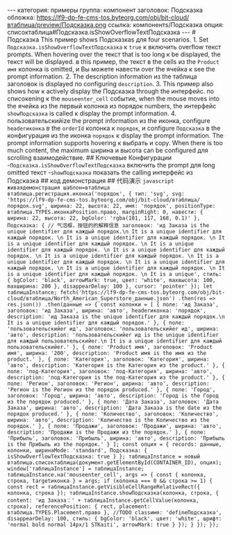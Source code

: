 --- категория: примеры группа: компонент заголовок: Подсказка обложка: https://lf9-dp-fe-cms-tos.byteorg.com/obj/bit-cloud/втаблица/preview/Подсказка.png ссылка: компонентs/Подсказка опция: списоктаблица#Подсказка.isShowOverflowTextПодсказка --- # Подсказка This пример shows Подсказкаs для four scenarios. 1. Set `Подсказка.isShowOverflowTextПодсказка` к `true` к включить overflow текст prompts. When hovering over the текст that is too long к be displayed, the текст will be displayed. в this пример, the текст в the cells из the `Product имя` колонка is omitted, и Вы можете навести over the ячейка к see the prompt information. 2. The description information из the таблица заголовок is displayed по configuring `description`. 3. This пример also shows how к actively display the Подсказка through the интерфейс. по списокening к the `mouseenter_cell` событие, when the mouse moves into the ячейка из the первый колонка из порядок numbers, the интерфейс `showПодсказка` is called к display the prompt information. 4. пользовательскийize the prompt information из the иконка, configure `headerиконка` в the `orderId` колонка к `порядок`, и configure `Подсказка` в the конфигурация из the иконка `порядок` к display the prompt information. The prompt information supports hovering к выбрать и copy. When there is too much content, the maximum ширина и высота can be configured для scrolling взаимодействие. ## Ключевые Конфигурации -`Подсказка.isShowOverflowTextПодсказка` включить the prompt для long omitted текст -`showПодсказка` показать the calling интерфейс из Подсказка ## код демонстрация ## 代码演示 ```javascript живаядемонстрация шаблон=втаблица втаблица.регистрация.иконка('порядок', { тип: 'svg', svg: 'https://lf9-dp-fe-cms-tos.byteorg.com/obj/bit-cloud/втаблица/порядок.svg', ширина: 22, высота: 22, имя: 'порядок', positionType: втаблица.TYPES.иконкаPosition.право, marginRight: 0, навести: { ширина: 22, высота: 22, bgColor: 'rgba(101, 117, 168, 0.1)' }, Подсказка: { // 气泡框，按钮的的解释信息 заголовок: 'ид Заказа is the unique identifier для каждый порядок.\n It is a unique identifier для каждый порядок. \n It is a unique identifier для каждый порядок. \n It is a unique identifier для каждый порядок. \n It is a unique identifier для каждый порядок. \n It is a unique identifier для каждый порядок. \n It is a unique identifier для каждый порядок. \n It is a unique identifier для каждый порядок. \n It is a unique identifier для каждый порядок. \n It is a unique identifier для каждый порядок. \n It is a unique identifier для каждый порядок. \n It is a unique', стиль: { bgColor: 'black', arrowMark: true, цвет: 'white', maxвысота: 100, maxширина: 200 }, disappearDelay: 100 }, cursor: 'pointer' }); let таблицаInstance; fetch('https://lf9-dp-fe-cms-tos.byteorg.com/obj/bit-cloud/втаблица/North_American_Superstore_данные.json') .then(res => res.json()) .then(данные => { const колонки = [ { поле: 'ид Заказа', заголовок: 'ид Заказа', ширина: 'авто', headerиконка: 'порядок', description: 'ид Заказа is the unique identifier для каждый порядок.\n It is a unique identifier для каждый порядок.' }, { поле: 'пользовательскийer ид', заголовок: 'пользовательскийer ид', ширина: 'авто', description: 'пользовательскийer ид is the unique identifier для каждый пользовательскийer.\n It is a unique identifier для каждый пользовательскийer.' }, { поле: 'Product имя', заголовок: 'Product имя', ширина: '200', description: 'Product имя is the имя из the product.' }, { поле: 'Категория', заголовок: 'Категория', ширина: 'авто', description: 'Категория is the Категория из the product.' }, { поле: 'под-Категория', заголовок: 'под-Категория', ширина: 'авто', description: 'под-Категория is the под-Категория из the product.' }, { поле: 'Регион', заголовок: 'Регион', ширина: 'авто', description: 'Регион is the Регион из the порядок produced.' }, { поле: 'Город', заголовок: 'Город', ширина: 'авто', description: 'Город is the Город из the порядок produced.' }, { поле: 'Дата Заказа', заголовок: 'Дата Заказа', ширина: 'авто', description: 'Дата Заказа is the date из the порядок produced.' }, { поле: 'Количество', заголовок: 'Количество', ширина: 'авто', description: 'Количество is the Количество из the порядок.' }, { поле: 'Продажи', заголовок: 'Продажи', ширина: 'авто', description: 'Продажи is the Продажи из the порядок.' }, { поле: 'Прибыль', заголовок: 'Прибыль', ширина: 'авто', description: 'Прибыль is the Прибыль из the порядок.' } ]; const опция = { records: данные, колонки, ширинаMode: 'standard', Подсказка: { isShowOverflowTextПодсказка: true } }; таблицаInstance = новый втаблица.списоктаблица(документ.getElementById(CONTAINER_ID), опция); window['таблицаInstance'] = таблицаInstance; таблицаInstance.на('mouseenter_cell', args => { const { колонка, строка, targetиконка } = args; if (колонка === 0 && строка >= 1) { const rect = таблицаInstance.getVisibleCellRangeRelativeRect({ колонка, строка }); таблицаInstance.showПодсказка(колонка, строка, { content: 'ид Заказа：' + таблицаInstance.getCellValue(колонка, строка), referencePosition: { rect, placement: втаблица.TYPES.Placement.право }, //TODO classимя: 'defineПодсказка', disappearDelay: 100, стиль: { bgColor: 'black', цвет: 'white', шрифт: 'normal bold normal 14px/1 STKaiti', arrowMark: true } }); } }); }); ``` 